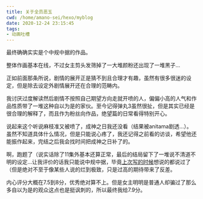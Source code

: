 ```yaml
---
title: 关于全员恶玉
cwd: /home/amano-sei/hexo/myblog
date: 2020-12-24 23:15:45
tags:
- 动画吐槽
---
```


最终确确实实是个中规中据的作品。

整体作画基本在线，不过女主剪头发筛掉了一大堆颜粉还出现了一堆黑子...

正如前面那条所说，剧情的展开正是猜不到且合理才有趣，虽然有很多很迷的设定，但是除去设定外剧情展开还在合理的范畴内。

我讨厌过度解读然后剧情不按照自己期望方向走就开喷的人，偏偏小高的人气和作品性质带了一堆这种自以为是的家伙。至今记得弹丸3虽然很扯，但是其实已经是很合理的解释了，而且作为粉丝向作品，绝望篇的日常看得特别开心。

说起来这个听说麻枝准又被喷了，成神之日我还没看（结果被anitama剧透...）。虽然不知道具体什么情况，但是只能说心疼了，我还记得之前看的访谈，希望他还能振作起来，完结之后我会找时间把成神之日补了的。

啊，跑题了（说实话除了11集外基本还算正常，最后的结局留下了一堆说不清道不明的设定...让我评价的话我只能说中规中据，毕竟[上次写的时候](/2020/12/04/关于全员恶玉/)想说的都说过了（但是绝对不至于像某些人说的烂到极致，只是过高的期待带来了反差。

内心评分大概在7\.5到8分，优秀绝对算不上。但是女主明明是普通人却骗过了那么多自以为是的观众这点也是挺讽刺的，所以最终我给7\.9分。

